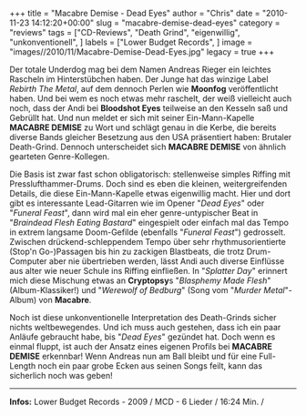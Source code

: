 +++
title = "Macabre Demise - Dead Eyes"
author = "Chris"
date = "2010-11-23 14:12:20+00:00"
slug = "macabre-demise-dead-eyes"
category = "reviews"
tags = ["CD-Reviews", "Death Grind", "eigenwillig", "unkonventionell", ]
labels = ["Lower Budget Records", ]
image = "images//2010/11/Macabre-Demise-Dead-Eyes.jpg"
legacy = true
+++

Der totale Underdog mag bei dem Namen Andreas Rieger ein leichtes Rascheln im Hinterstübchen haben. Der Junge hat das winzige Label _Rebirth The Metal_, auf dem dennoch Perlen wie **Moonfog** veröffentlicht haben. Und bei wem es noch etwas mehr raschelt, der weiß vielleicht auch noch, dass der Andi bei **Bloodshot Eyes** teilweise an den Kesseln saß und Gebrüllt hat. Und nun meldet er sich mit seiner Ein-Mann-Kapelle **MACABRE DEMISE** zu Wort und schlägt genau in die Kerbe, die bereits diverse Bands gleicher Besetzung aus den USA präsentiert haben: Brutaler Death-Grind. Dennoch unterscheidet sich **MACABRE DEMISE** von ähnlich gearteten Genre-Kollegen.

Die Basis ist zwar fast schon obligatorisch: stellenweise simples Riffing mit Presslufthammer-Drums. Doch sind es eben die kleinen, weitergreifenden Details, die diese Ein-Mann-Kapelle etwas eigenwillig macht. Hier und dort gibt es interessante Lead-Gitarren wie im Opener "_Dead Eyes_" oder "_Funeral Feast_", dann wird mal ein eher genre-untypischer Beat in "_Braindead Flesh Eating Bastard_" eingespielt oder einfach mal das Tempo in extrem langsame Doom-Gefilde (ebenfalls "_Funeral Feast_") gedrosselt. Zwischen drückend-schleppendem Tempo über sehr rhythmusorientierte (Stop'n Go-)Passagen bis hin zu zackigen Blastbeats, die trotz Drum-Computer aber nie übertrieben werden, lässt Andi auch diverse Einflüsse aus alter wie neuer Schule ins Riffing einfließen. In "_Splatter Day_" erinnert mich diese Mischung etwas an **Cryptopsy**s "_Blasphemy Made Flesh_" (Album-Klassiker!) und "_Werewolf of Bedburg_" (Song vom "_Murder Metal_"-Album) von **Macabre**.

Noch ist diese unkonventionelle Interpretation des Death-Grinds sicher nichts weltbewegendes. Und ich muss auch gestehen, dass ich ein paar Anläufe gebraucht habe, bis "_Dead Eyes_" gezündet hat. Doch wenn es einmal fluppt, ist auch der Ansatz eines eigenen Profils bei **MACABRE DEMISE** erkennbar! Wenn Andreas nun am Ball bleibt und für eine Full-Length noch ein paar grobe Ecken aus seinen Songs feilt, kann das sicherlich noch was geben!





---
**Infos:**
Lower Budget Records - 2009 / 
MCD - 6 Lieder / 16:24 Min. / 
